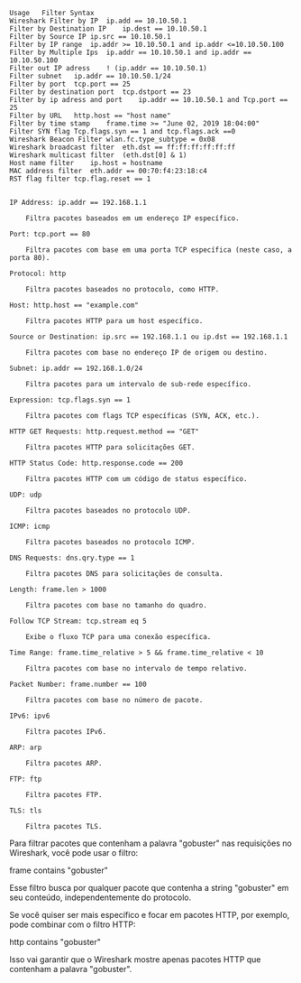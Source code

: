 ```
Usage	Filter Syntax
Wireshark Filter by IP	ip.add == 10.10.50.1
Filter by Destination IP	ip.dest == 10.10.50.1
Filter by Source IP	ip.src == 10.10.50.1
Filter by IP range	ip.addr >= 10.10.50.1 and ip.addr <=10.10.50.100
Filter by Multiple Ips	ip.addr == 10.10.50.1 and ip.addr == 10.10.50.100
Filter out IP adress	! (ip.addr == 10.10.50.1)
Filter subnet	ip.addr == 10.10.50.1/24
Filter by port	tcp.port == 25
Filter by destination port	tcp.dstport == 23
Filter by ip adress and port	ip.addr == 10.10.50.1 and Tcp.port == 25
Filter by URL	http.host == "host name"
Filter by time stamp	frame.time >= "June 02, 2019 18:04:00"
Filter SYN flag	Tcp.flags.syn == 1 and tcp.flags.ack ==0
Wireshark Beacon Filter	wlan.fc.type_subtype = 0x08
Wireshark broadcast filter	eth.dst == ff:ff:ff:ff:ff:ff
Wireshark multicast filter	(eth.dst[0] & 1)
Host name filter	ip.host = hostname
MAC address filter	eth.addr == 00:70:f4:23:18:c4
RST flag filter	tcp.flag.reset == 1


```

```
IP Address: ip.addr == 192.168.1.1

    Filtra pacotes baseados em um endereço IP específico.

Port: tcp.port == 80

    Filtra pacotes com base em uma porta TCP específica (neste caso, a porta 80).

Protocol: http

    Filtra pacotes baseados no protocolo, como HTTP.

Host: http.host == "example.com"

    Filtra pacotes HTTP para um host específico.

Source or Destination: ip.src == 192.168.1.1 ou ip.dst == 192.168.1.1

    Filtra pacotes com base no endereço IP de origem ou destino.

Subnet: ip.addr == 192.168.1.0/24

    Filtra pacotes para um intervalo de sub-rede específico.

Expression: tcp.flags.syn == 1

    Filtra pacotes com flags TCP específicas (SYN, ACK, etc.).

HTTP GET Requests: http.request.method == "GET"

    Filtra pacotes HTTP para solicitações GET.

HTTP Status Code: http.response.code == 200

    Filtra pacotes HTTP com um código de status específico.

UDP: udp

    Filtra pacotes baseados no protocolo UDP.

ICMP: icmp

    Filtra pacotes baseados no protocolo ICMP.

DNS Requests: dns.qry.type == 1

    Filtra pacotes DNS para solicitações de consulta.

Length: frame.len > 1000

    Filtra pacotes com base no tamanho do quadro.

Follow TCP Stream: tcp.stream eq 5

    Exibe o fluxo TCP para uma conexão específica.

Time Range: frame.time_relative > 5 && frame.time_relative < 10

    Filtra pacotes com base no intervalo de tempo relativo.

Packet Number: frame.number == 100

    Filtra pacotes com base no número de pacote.

IPv6: ipv6

    Filtra pacotes IPv6.

ARP: arp

    Filtra pacotes ARP.

FTP: ftp

    Filtra pacotes FTP.

TLS: tls

    Filtra pacotes TLS.

```

Para filtrar pacotes que contenham a palavra "gobuster" nas requisições no Wireshark, você pode usar o filtro:


frame contains "gobuster"

Esse filtro busca por qualquer pacote que contenha a string "gobuster" em seu conteúdo, independentemente do protocolo.

Se você quiser ser mais específico e focar em pacotes HTTP, por exemplo, pode combinar com o filtro HTTP:


http contains "gobuster"

Isso vai garantir que o Wireshark mostre apenas pacotes HTTP que contenham a palavra "gobuster".